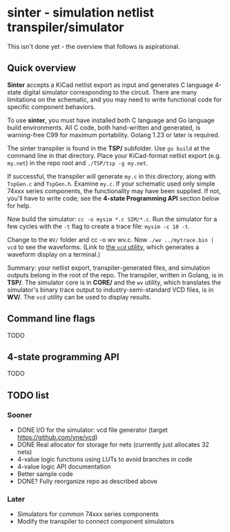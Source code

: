 # sinter - simulation netlist transpiler/simulator

This isn't done yet - the overview that follows is aspirational.

## Quick overview

**Sinter** accepts a KiCad netlist export as input and generates C language
4-state digital simulator corresponding to the circuit. There are many
limitations on the schematic, and you may need to write functional code
for specific component behaviors.

To use **sinter**, you must have installed both C language and Go language
build environments. All C code, both hand-written and generated, is
warning-free C99 for maximum portability. Golang 1.23 or later is required.

The sinter transpiler is found in the **TSP/** subfolder. Use `go build` at
the command line in that directory. Place your KiCad-format netlist export
(e.g. `my.net`) in the repo root and `./TSP/tsp -g my.net`.

If successful, the transpiler will generate `my.c` in this directory, along
with `TspGen.c` and `TspGen.h`. Examine `my.c`. If your schematic used only
simple 74xxx series components, the functionality may have been supplied.
If not, you'll have to write code; see the **4-state Programming API**
section below for help.

Now build the simulator: `cc -o mysim *.c SIM/*.c`. Run the simulator for
a few cycles with the `-t` flag to create a trace file: `mysim -c 10 -t`.

Change to the `WV/` folder and cc -o wv wv.c. Now `./wv ../mytrace.bin | vcd` to see the waveforms. (Link to [the `vcd` utility](https://github.com/yne/vcd), which generates a waveform display on a terminal.)

Summary: your netlist export, transpiler-generated files, and simulation
outputs belong in the root of the repo. The transpiler, written in Golang,
is in **TSP/**. The simulator core is in **CORE/** and the `wv` utility, which translates the simulator's binary trace output to industry-semi-standard VCD files, is in **WV/**. The `vcd` utility can be used to display results.

## Command line flags

TODO

## 4-state programming API

TODO

## TODO list

### Sooner

 - DONE I/O for the simulator: vcd file generator (target https://github.com/yne/vcd)
 - DONE Real allocator for storage for nets (currently just allocates 32 nets)
 - 4-value logic functions using LUTs to avoid branches in code
 - 4-value logic API documentation
 - Better sample code
 - DONE? Fully reorganize repo as described above

### Later

 - Simulators for common 74xxx series components
 - Modify the transpiler to connect component simulators

